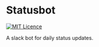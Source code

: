 # Statusbot

[![MIT Licence](https://badges.frapsoft.com/os/mit/mit.svg?v=103)](https://opensource.org/licenses/mit-license.php)

A slack bot for daily status updates.